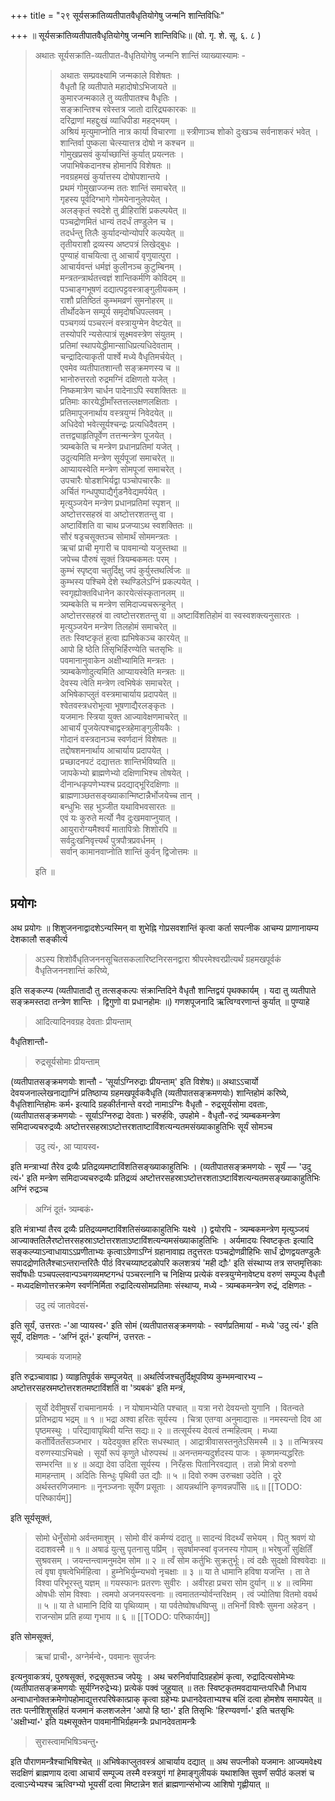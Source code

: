 +++
title = "२९ सूर्यसक्रांतिव्यतीपातवैधृतियोगेषु जन्मनि शान्तिविधिः"

+++
॥ सूर्यसक्रांतिव्यतीपातवैधृतियोगेषु जन्मनि शान्तिविधिः॥ (वो. गृ. शे. सू. ६. ८ ) 

> अथातः सूर्यसक्रांति-व्यतीपात-वैधृतियोगेषु जन्मनि शान्तिं व्याख्यास्यामः - 
>
>> अथातः सम्प्रवक्ष्यामि जन्मकाले विशेषतः ।  
वैधृतौ हि व्यतीपाते महादोषोऽभिजायते ॥  
कुमारजन्मकाले तु व्यतीपातश्च वैधृतिः ।  
सङ्क्रान्तिश्च रवेस्तत्र जातो दारिद्र्यकारकः ॥  
दरिद्राणां महद्दुःखं व्याधिपीडा महद्भयम् ।  
अश्रियं मृत्युमाप्नोति नात्र कार्या विचारणा ॥
स्त्रीणाञ्च शोको दुःखञ्च सर्वनाशकरं भवेत् ।  
शान्तिर्वा पुष्कला चेत्स्यात्तत्र दोषो न कश्चन ॥  
गोमुखप्रसवं कुर्याच्छान्तिं कुर्यात् प्रयत्नतः ।  
जपाभिषेकदानश्च होमानपि विशेषतः ॥  
नवग्रहमखं कुर्यात्तस्य दोषोपशान्तये ।  
प्रथमं गोमुखाज्जन्म ततः शान्तिं समाचरेत् ॥  
गृहस्य पूर्वदिग्भागे गोमयेनानुलेपयेत् ।  
अलङ्कृतं स्वदेशे तु व्रीहिराशिं प्रकल्पयेत् ॥  
पञ्चद्रोणमितं धान्यं तदर्धं तण्डुलेन च ।  
तदर्धन्तु तिलैः कुर्यादन्योन्योपरि कल्पयेत् ॥  
तृतीयराशौ द्रव्यस्य अष्टपत्रं लिखेद्बुधः ।  
पुण्याहं वाचयित्वा तु आचार्यं वृणुयात्पुरा ।  
आचार्यवन्तं धर्मज्ञं कुलीनञ्च कुटुम्बिनम् ।  
मन्त्रतन्त्रार्थतत्त्वज्ञं शान्तिकर्मणि कोविदम् ॥  
पञ्चाङ्गभूषणं दद्यात्पट्टवस्त्राङ्गुलीयकम् ।  
राशौ प्रतिष्ठितं कुम्भमव्रणं सुमनोहरम् ॥  
तीर्थोदकेन सम्पूर्य समृदोषधिपल्लवम् ।  
पञ्चगव्यं पञ्चरत्नं वस्त्रायुग्मेन वेष्टयेत् ॥  
तस्योपरि न्यसेत्पात्रं सूक्ष्मवस्त्रेण संयुतम् ।  
प्रतिमां स्थापयेद्धीमान्साधिप्रत्यधिदेवताम् ।  
चन्द्रादित्याकृती पार्श्वे मध्ये वैधृतिमर्चयेत् ।  
एवमेव व्यतीपातशान्तौ सङ्क्रमणस्य च ॥  
भानोरुत्तरतो रुद्रमग्निं दक्षिणतो यजेत् ।  
निष्कमात्रेण चार्धन पादेनाऽपि स्वशक्तितः ॥  
प्रतिमाः कारयेद्धीमाँस्तत्तल्लक्षणलक्षिताः ।  
प्रतिमापूजनार्थाय वस्त्रयुग्मं निवेदयेत् ॥  
अधिदेवो भवेत्सूर्यश्चन्द्रः प्रत्यधिदैवतम् ।  
तत्तद्व्याहृतिपूर्वेण तत्तन्मन्त्रेण पूजयेत् ।  
त्र्यम्बकेति च मन्त्रेण प्रधानप्रतिमां यजेत् ।  
उदुत्यमिति मन्त्रेण सूर्यपूजां समाचरेत् ॥  
आप्यायस्वेति मन्त्रेण सोमपूजां समाचरेत् ।  
उपचारैः षोडशभिर्यद्वा पञ्चोपचारकैः ॥  
अर्चितं गन्धपुष्पाद्यैर्गुडनैवेद्यमर्पयेत् ।  
मृत्युञ्जयेन मन्त्रेण प्रधानप्रतिमां स्पृशन् ॥  
अष्टोत्तरसहस्रं वा अष्टोत्तरशतन्तु वा ।  
अष्टाविंशति वा चाथ प्रजप्याऽथ स्वशक्तितः ॥  
सौरं षडृचसूक्तञ्च सोमार्थं सोममन्त्रतः ।  
ऋचां प्राची मृगारी च पावमान्यो यजुस्तथा ॥  
जपेच्च पौरुषं सूक्तं त्रियम्बकमतः परम् ।  
कुम्भं स्पृष्ट्वा चतुर्दिक्षु जपं कुर्युस्तथर्त्विजः ॥  
कुम्भस्य पश्चिमे देशे स्थण्डिलेऽग्निं प्रकल्पयेत् ।  
स्वगृह्योक्तविधानेन कारयेत्संस्कृतानलम् ॥  
त्र्यम्बकेति च मन्त्रेण समिदाज्यचरून्हुनेत् ।  
अष्टोत्तरसहस्रं वा त्वष्टोत्तरशतन्तु वा ॥
अष्टाविंशतिहोमं वा स्वस्वशक्त्यनुसारतः ।  
मृत्युञ्जयेन मन्त्रेण तिलहोमं समाचरेत् ॥  
ततः स्विष्टकृतं हुत्वा ह्यभिषेकञ्च कारयेत् ॥  
आपो हि ष्ठेति तिसृभिर्हिरण्येति चतसृभिः ॥  
पवमानानुवाकेन अक्षीभ्यामिति मन्त्रतः ।  
त्र्यम्बकेणोदुत्यमिति आप्यायस्वेति मन्त्रतः ॥  
देवस्य त्वेति मन्त्रेण त्वभिषेकं समाचरेत् ।  
अभिषेकाप्लुतं वस्त्रमाचार्याय प्रदापयेत् ॥  
श्वेतवस्त्रधरोभूत्वा भूषणाद्यैरलङ्कृतः ।  
यजमानः स्त्रिया युक्त आज्यावेक्षणमाचरेत् ॥  
आचार्यं पूजयेत्पश्चाद्वस्त्रहेमाङ्गुलीयकैः ।  
गोदानं वस्त्रदानञ्च स्वर्णदानं विशेषतः ॥  
तद्दोषशमनार्थाय आचार्याय प्रदापयेत् ।  
प्रच्छादनपटं दद्यात्ततः शान्तिर्भविष्यति ॥  
जापकेभ्यो ब्राह्मणेभ्यो दक्षिणाभिश्च तोषयेत् ।  
दीनान्धकृपणेभ्यश्च प्रदद्याद्भूरिदक्षिणाः ॥  
ब्राह्मणाञ्छतसङ्ख्याकान्मिष्टान्नैर्भोजयेच्च तान् ।  
बन्धुभिः सह भुञ्जीत यथाविभवसारतः ॥  
एवं यः कुरुते मर्त्यो नैव दुःखमवाप्नुयात् ।  
आयुरारोग्यमैश्वर्यं मातापित्रोः शिशोरपि ॥  
सर्वदुःखनिवृत्त्यर्थं पुत्रपौत्रप्रवर्धनम् ।  
सर्वान् कामानवाप्नोति शान्तिं कुर्वन् द्विजोत्तमः ॥ 
>
> इति ॥

## प्रयोगः

अथ प्रयोगः ॥ शिशुजननाद्वादशेऽन्यस्मिन् वा शुभेह्नि गोप्रसवशान्तिं कृत्वा कर्ता सपत्नीक आचम्य प्राणानायम्य देशकालौ सङ्कीर्त्य 

> अऽस्य शिशोर्वैधृतिजननसूचितसकलारिष्टनिरसनद्वारा श्रीपरमेश्वरप्रीत्यर्थं ग्रहमखपूर्वकं वैधृतिजननशान्तिं करिष्ये, 

इति सङ्कल्प्य (व्यतीपातादौ तु तत्सङ्कल्पः संक्रान्तिदिने वैधृतौ शान्तिद्वयं पृथक्कार्यम् । यदा तु व्यतीपाते सङ्क्रमस्तदा तन्त्रेण शान्तिः । द्विगुणो वा प्रधानहोमः ॥) गणशपूजनादि ऋत्विग्वरणान्तं कुर्यात् ॥ पुण्याहे 

> आदित्यादिनवग्रह देवताः प्रीयन्ताम्

वैधृतिशान्तौ- 

> रुद्रसूर्यसोमाः प्रीयन्ताम् 

(व्यतीपातसङ्क्रमणयोः शान्तौ - ‘सूर्याऽग्निरुद्राः प्रीयन्ताम्' इति विशेषः)॥ अथाऽऽचार्यो देवयजनाल्लेखनाद्याग्निं प्रतिष्ठाप्य ग्रहमखपूर्वकवैधृति (व्यतीपातसङ्क्रमणयोः) शान्तिहोमं करिष्ये, वैधृतिशान्तिहोमः कर्म॰ इत्यादि ग्रहकीर्तनान्ते वरदो नामाऽग्निः वैधृतौ - रुद्रसूर्यसोमा दवताः, (व्यतीपातसङ्क्रमणयोः - सूर्याऽग्निरुद्रा देवताः ) चरुर्हविः, उपहोमे - वैधृतौ-रुद्रं त्र्यम्बकमन्त्रेण समिदाज्यचरुद्रव्यैः अष्टोत्तरसहस्राऽष्टोत्तरशताष्टाविंशत्यन्यतमसंख्याकाहुतिभिः सूर्यं सोमञ्च 

> उदु त्यं॰, आ प्यायस्व॰

इति मन्त्राभ्यां तैरेव द्रव्यैः प्रतिद्रव्यमष्टाविंशतिसङ्ख्याकाहुतिभिः । (व्यतीपातसङ्क्रमणयोः - सूर्यं — 'उदु त्यं॰' इति मन्त्रेण समिदाज्यचरुद्रव्यैः प्रतिद्रव्यं अष्टोत्तरसहस्राऽष्टोत्तरशताऽष्टाविंशत्यन्यतमसङ्ख्याकाहुतिभिः अग्निं रुद्रञ्च 

> अग्निं दूतं॰ त्र्यम्बकं॰

इति मंत्राभ्यां तैरव द्रव्यैः प्रतिद्रव्यमष्टाविंशतिसंख्याकाहुतिभिः यक्ष्ये ।) द्वयोरपि - त्र्यम्बकमन्त्रेण मृत्युञ्जयं आज्याक्ततिलैरष्टोत्तरसहस्राऽष्टोत्तरशताऽष्टाविंशत्यन्यमसंख्याकाहुतिभिः । अर्यमादयः स्विष्टकृतः इत्यादि सङ्कल्प्याऽन्वाधायाऽऽप्रणीताभ्यः कृत्वाऽग्रेणाऽग्निं ग्रहानावाह्य तदुत्तरतः पञ्चद्रोणव्रीहिभिः सार्धं द्रोणद्वयतण्डुलैः सपादद्रोणतिलैश्चाऽन्तरान्तरितैः पीठं विरचय्याष्टदळोपरि कलशत्रयं 'मही द्यौः' इति संस्थाप्य तत्र सप्तमृत्तिकाः सर्वोषधीः पञ्चपल्लवान्पञ्चगव्यमष्टगन्धं पञ्चरत्नानि च निक्षिप्य प्रत्येकं वस्त्रयुग्मेनावेष्ट्य वरुणं सम्पूज्य वैधृतौ - मध्यदक्षिणोत्तरक्रमेण स्वर्णनिर्मिता रुद्रादित्यसोमप्रतिमाः संस्थाप्य, मध्ये - त्र्यम्बकमन्त्रेण रुद्रं, दक्षिणतः -

> उदु त्यं जातवेदसं॰

इति सूर्यं, उत्तरतः -'आ प्यायस्व॰' इति सोमं (व्यतीपातसङ्क्रमणयोः - स्वर्णप्रतिमायां - मध्ये 'उदु त्यं॰' इति सूर्यं, दक्षिणतः - ‘अग्निं दूतं॰' इत्यग्निं, उत्तरतः - 

> त्र्यम्बकं यजामहे

इति रुद्रञ्चावाह्य ) व्याहृतिपूर्वकं सम्पूजयेत् ॥ अथर्त्विजश्चतुर्दिक्षूपविष्य कुम्भमन्वारभ्य – अष्टोत्तरसहस्रमष्टोत्तरशतमष्टाविंशतिं वा 'त्र्यबकं' इति मन्त्रं, 

> सूर्यो देवीमुषसँ राचमानामर्यः । न योषामभ्येति पश्चात् ॥ यत्रा नरो देवयन्तो युगानि । वितन्वते प्रतिभद्राय भद्रम् ॥ १ ॥ भद्रा अश्वा हरितः सूर्यस्य । चित्रा एतग्वा अनुमाद्यासः ॥ नमस्यन्तो दिव आ पृष्ठमस्थुः । परिद्यावापृथिवी यन्ति सद्यः॥ २ ॥ तत्सूर्यस्य देवत्वं तन्महित्वम् । मध्या कर्तोर्विततँसञ्जभार । यदेदयुक्त हरितः सधस्थात् । आद्रात्रीवासस्तनुतेऽसिमस्मै ॥ ३ ॥ तन्मित्रस्य वरुणस्याऽभिचक्षे । सूर्यो रूपं कृणुते धोरुपस्थं ॥ अनन्तमन्यदुर्शदस्य पाजः । कृष्णमन्यद्धरितः सम्भरन्ति ॥ ४ ॥ अद्या देवा उदिता सूर्यस्य । निरँहसः पितानिरवद्यात् । तन्नो मित्रो वरुणो मामहन्ताम् । अदितिः सिन्धुः पृथिवी उत द्यौः ॥ ५ ॥ दिवो रुक्म उरुचक्षा उदेति । दूरे अर्थस्तरणिजमानः ॥ नूनञ्जनाः सूर्येण प्रसूताः । आयन्नर्थानि कृणवन्नपाँसि ॥६॥ 
[[TODO: परिष्कार्यम्]]

इति सूर्यसूक्तं, 

> सोमो धेनुँसोमो अर्वन्तमाशुम् । सोमो वीरं कर्मण्यं ददातु ॥ सादन्यं विदथ्यँ सभेयम् । पितु श्रवणं यो ददाशवस्मै ॥ १ ॥ अषाढं युत्सु पृतनासु पप्रिंम् । सुवर्षामप्स्वां वृजनस्य गोपाम् ॥ भरेषुजाँ सुक्षितिँ सुश्रवसम् । जयन्तन्त्वामनुमदेम सोम ॥ २ ॥ त्वँ सोम कर्तुभिः सुक्रतुर्भूः। त्वं दक्षैः सुदक्षो विश्ववेदाः ॥ त्वं वृषा वृषत्वेभिर्महित्वा । हुम्नेभिर्युम्न्यभवो नृचक्षाः ॥ ३ ॥ या ते धामानि हविषा यजन्ति । ता ते विश्वा परिभूरस्तु यज्ञम् ॥ गयस्फानः प्रतरणः सुवीरः । अवीरहा प्रचरा सोम दुर्यान् ॥ ४ ॥ त्वमिमा ओषधीः सोम विश्वाः । त्वमपो अजनयस्त्वनाः ॥ त्वमाततन्योर्वन्तरिक्षम् । त्वं ज्योतिषा वितमो ववर्थ ॥ ५ ॥ या ते धामानि दिवि या पृथिव्याम् । या पर्वतेष्वोषधष्विप्सु ॥ तभिर्नो विश्वैः सुमना अहेडन् । राजन्सोम प्रति हव्या गृभाय ॥ ६ ॥ 
[[TODO: परिष्कार्यम्]]

इति सोमसूक्तं, 

> ऋचां प्राची॰, अग्नेर्मन्वे॰, पवमानः सुवर्जनः

इत्यनुवाकत्रयं, पुरुषसूक्तं, रुद्रसूक्तञ्च जपेयुः । अथ चरुनिर्वापादिग्रहहोमं कृत्वा, रुद्रादित्यसोमेभ्यः (व्यतीपातसङ्क्रमणयोः सूर्यग्निरुद्रेभ्यः) प्रत्येकं पक्वं जुहुयात् ॥ ततः स्विष्टकृतमवदायान्तःपरिधौ निधाय अन्वाधानोक्तक्रमेणोपहोमाद्युत्तरपरिषेकात्प्राक् कृत्वा ग्रहेभ्यः प्रधानदेवताभ्यश्च बलिं दत्वा होमशेष समापयेत् ॥ ततः पत्नीशिशुसहितं यजमानं कलशजलेन 'आपो हि ष्ठा॰' इति तिसृभिः 'हिरण्यवर्णा॰' इति चतसृभिः 'अक्षीभ्यां॰' इति यक्ष्मसूक्तेन पावमानीभिर्ग्रहमन्त्रैः प्रधानदेवतामन्त्रैः 

> सुरास्त्वामभिषिञ्चन्तु॰

इति पौराणमन्त्रैश्चाभिषिश्चेत् ॥ अभिषेकाप्लुतवस्त्रं आचार्याय दद्यात् ॥ अथ सपत्नीको यजमानः आज्यमवेक्ष्य सदक्षिणं ब्राह्मणाय दत्वा आचार्यं सम्पूज्य तस्मै वस्त्रयुगं गां हेमाङ्गुलीयकं यथाशक्ति सुवर्णं सपीठं कलशं च दत्वाऽन्येभ्यश्च ऋत्विग्भ्यो भूयसीं दत्वा मिष्टान्नेन शतं ब्राह्मणान्संभोज्य आशिषो गृह्णीयात् ॥